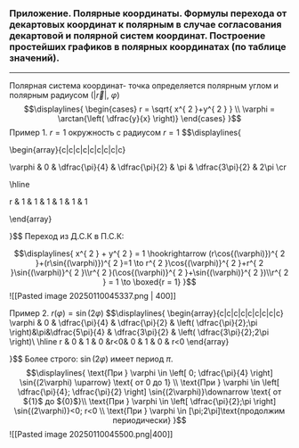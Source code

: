 ### Приложение. Полярные координаты. Формулы перехода от декартовых координат к полярным в случае согласования декартовой и полярной систем координат. Построение простейших графиков в полярных координатах (по таблице значений).
---
Полярная система координат- точка определяется полярным углом и полярным радиусом ${\displaystyle (|\vec{r}|, \ \varphi)}$
$$\displaylines{
\begin{cases}
r = \sqrt{ x^{ 2 }+y^{ 2 } }  \\
\varphi = \arctan{\left( \dfrac{y}{x} \right)}
\end{cases}
}$$
Пример 1. ${r = 1}$  окружность с радиусом ${r = 1}$
$$\displaylines{

\begin{array}{c|c|c|c|c|c|c|c|c}

\varphi & 0 & \dfrac{\pi}{4} & \dfrac{\pi}{2} & \pi & \dfrac{3\pi}{2} & 2\pi \cr

\hline

r & 1 & 1 & 1 & 1 & 1 & 1

\end{array}

}$$
Переход из Д.С.К в П.С.К:

$$\displaylines{
x^{ 2 } + y^{ 2 } = 1 \hookrightarrow (r\cos{(\varphi)})^{ 2 }+(r\sin{(\varphi)})^{ 2 }=1 \to r^{ 2 }\cos{(\varphi)}^{ 2 }+r^{ 2 }\sin{(\varphi)}^{ 2 }\\r^{ 2 }(\cos{(\varphi)}^{ 2 }+\sin{(\varphi)}^{ 2 })\\r^{ 2 } = 1 \to \boxed{r = 1}
}$$
![[Pasted image 20250110045337.png | 400]]

Пример 2. ${r(\varphi) = \sin{(2\varphi)}}$
$$\displaylines{
\begin{array}{c|c|c|c|c|c|c|c|c}
\varphi & 0 & \dfrac{\pi}{4} & \dfrac{\pi}{2} & \left( \dfrac{\pi}{2};\pi \right)&\pi&\dfrac{5\pi}{4} & \dfrac{3\pi}{2} & \left( \dfrac{3\pi}{2};2\pi \right)\\
\hline
r & 0 & 1 & 0 &r<0& 0 & 1 & 0 & r<0
\end{array}

}$$
Более строго: ${\sin{(2\varphi)}}$ имеет период ${\pi}$.
$$\displaylines{
\text{При } \varphi \in \left[ 0; \dfrac{\pi}{4} \right] \sin{(2\varphi) \uparrow} \text{ от 0 до 1} \\
\text{При } \varphi \in \left[ \dfrac{\pi}{4}; \dfrac{\pi}{2} \right] \sin{(2\varphi)}\downarrow \text{ от ${1}$ до ${0}$}\\
\text{При } \varphi \in \left[ \dfrac{\pi}{2};\pi \right] \sin{(2\varphi)}<0; r<0 \\
\text{При } \varphi \in [\pi;2\pi]\text{продолжим периодически}
}$$
![[Pasted image 20250110045500.png|400]]

